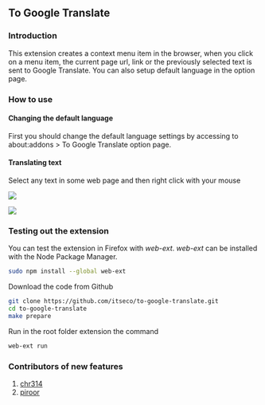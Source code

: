 ## To Google Translate
### Introduction
 
This extension creates a context menu item in the browser, when you click on a menu item, the current page url, link or the previously selected text is sent to Google Translate. You can also setup default language in the option page.

### How to use
#### Changing the default language
First you should change the default language settings by accessing to about:addons > To Google Translate option page.

#### Translating text
Select any text in some web page and then right click with your mouse

![](https://raw.githubusercontent.com/itseco/to-google-translate/master/screenshot.png)

![](https://raw.githubusercontent.com/itseco/to-google-translate/master/google-translate.png)

### Testing out the extension
You can test the extension in Firefox with *web-ext*. *web-ext* can be installed with the Node Package Manager.
```sh
sudo npm install --global web-ext
```
Download the code from Github
```sh
git clone https://github.com/itseco/to-google-translate.git
cd to-google-translate
make prepare
```

Run in the root folder extension the command
```sh
web-ext run
```

### Contributors of new features
1. [chr314](https://github.com/chr314)
2. [piroor](https://github.com/piroor)
